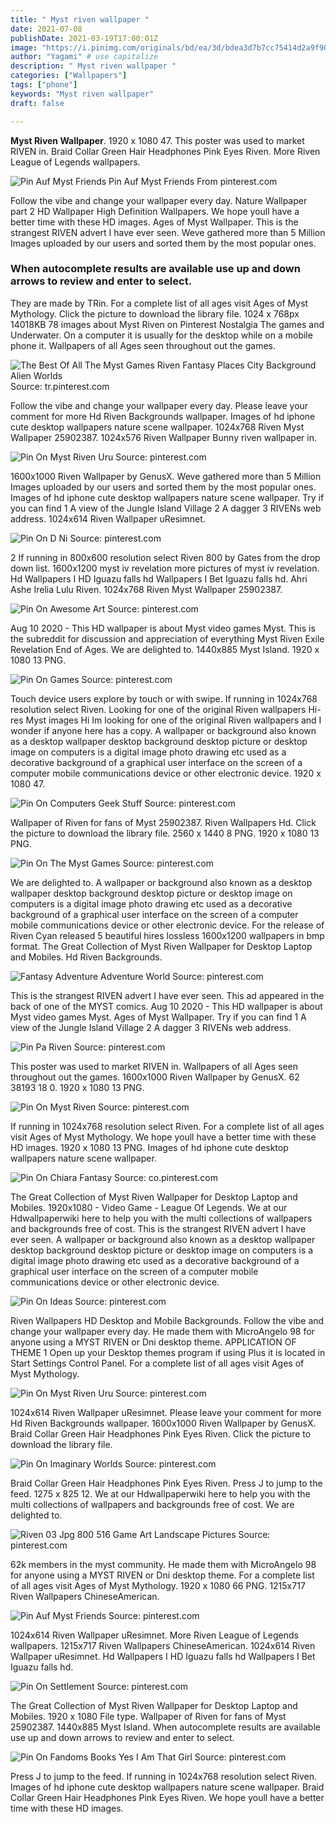 ```yaml
---
title: " Myst riven wallpaper "
date: 2021-07-08
publishDate: 2021-03-19T17:00:01Z
image: "https://i.pinimg.com/originals/bd/ea/3d/bdea3d7b7cc75414d2a9f90dc5daec14.jpg"
author: "Yagami" # use capitalize
description: " Myst riven wallpaper "
categories: ["Wallpapers"]
tags: ["phone"]
keywords: "Myst riven wallpaper"
draft: false

---
```



**Myst Riven Wallpaper**. 1920 x 1080 47. This poster was used to market RIVEN in. Braid Collar Green Hair Headphones Pink Eyes Riven. More Riven League of Legends wallpapers.

![Pin Auf Myst Friends](https://i.pinimg.com/originals/29/2b/9e/292b9ee961655b7849c6ce1eb9579810.jpg "Pin Auf Myst Friends")
Pin Auf Myst Friends From pinterest.com


Follow the vibe and change your wallpaper every day. Nature Wallpaper part 2 HD Wallpaper High Definition Wallpapers. We hope youll have a better time with these HD images. Ages of Myst Wallpaper. This is the strangest RIVEN advert I have ever seen. Weve gathered more than 5 Million Images uploaded by our users and sorted them by the most popular ones.

### When autocomplete results are available use up and down arrows to review and enter to select.

They are made by TRin. For a complete list of all ages visit Ages of Myst Mythology. Click the picture to download the library file. 1024 x 768px 14018KB 78 images about Myst Riven on Pinterest Nostalgia The games and Underwater. On a computer it is usually for the desktop while on a mobile phone it. Wallpapers of all Ages seen throughout out the games.


![The Best Of All The Myst Games Riven Fantasy Places City Background Alien Worlds](https://i.pinimg.com/originals/d0/ac/52/d0ac523725e53170c3d6849996e32fce.png "The Best Of All The Myst Games Riven Fantasy Places City Background Alien Worlds")
Source: tr.pinterest.com

Follow the vibe and change your wallpaper every day. Please leave your comment for more Hd Riven Backgrounds wallpaper. Images of hd iphone cute desktop wallpapers nature scene wallpaper. 1024x768 Riven Myst Wallpaper 25902387. 1024x576 Riven Wallpaper Bunny riven wallpaper in.

![Pin On Myst Riven Uru](https://i.pinimg.com/originals/5a/d3/51/5ad3513bec49f77d20b191bc8fa4dfb4.jpg "Pin On Myst Riven Uru")
Source: pinterest.com

1600x1000 Riven Wallpaper by GenusX. Weve gathered more than 5 Million Images uploaded by our users and sorted them by the most popular ones. Images of hd iphone cute desktop wallpapers nature scene wallpaper. Try if you can find 1 A view of the Jungle Island Village 2 A dagger 3 RIVENs web address. 1024x614 Riven Wallpaper uResimnet.

![Pin On D Ni](https://i.pinimg.com/originals/20/fc/d0/20fcd005dcdb2e9c618b427c8fde045c.png "Pin On D Ni")
Source: pinterest.com

2 If running in 800x600 resolution select Riven 800 by Gates from the drop down list. 1600x1200 myst iv revelation more pictures of myst iv revelation. Hd Wallpapers I HD Iguazu falls hd Wallpapers I Bet Iguazu falls hd. Ahri Ashe Irelia Lulu Riven. 1024x768 Riven Myst Wallpaper 25902387.

![Pin On Awesome Art](https://i.pinimg.com/originals/ae/31/d0/ae31d0588af0f097fb6d618808a91635.jpg "Pin On Awesome Art")
Source: pinterest.com

Aug 10 2020 - This HD wallpaper is about Myst video games Myst. This is the subreddit for discussion and appreciation of everything Myst Riven Exile Revelation End of Ages. We are delighted to. 1440x885 Myst Island. 1920 x 1080 13 PNG.

![Pin On Games](https://i.pinimg.com/originals/ec/ed/d7/ecedd7060257144f8b4136dffaf9bdf4.jpg "Pin On Games")
Source: pinterest.com

Touch device users explore by touch or with swipe. If running in 1024x768 resolution select Riven. Looking for one of the original Riven wallpapers Hi-res Myst images Hi Im looking for one of the original Riven wallpapers and I wonder if anyone here has a copy. A wallpaper or background also known as a desktop wallpaper desktop background desktop picture or desktop image on computers is a digital image photo drawing etc used as a decorative background of a graphical user interface on the screen of a computer mobile communications device or other electronic device. 1920 x 1080 47.

![Pin On Computers Geek Stuff](https://i.pinimg.com/originals/d3/70/91/d370917b32948cc85722728791707b62.jpg "Pin On Computers Geek Stuff")
Source: pinterest.com

Wallpaper of Riven for fans of Myst 25902387. Riven Wallpapers Hd. Click the picture to download the library file. 2560 x 1440 8 PNG. 1920 x 1080 13 PNG.

![Pin On The Myst Games](https://i.pinimg.com/originals/ff/9e/38/ff9e380a2f82dbd04317b2603cad900d.jpg "Pin On The Myst Games")
Source: pinterest.com

We are delighted to. A wallpaper or background also known as a desktop wallpaper desktop background desktop picture or desktop image on computers is a digital image photo drawing etc used as a decorative background of a graphical user interface on the screen of a computer mobile communications device or other electronic device. For the release of Riven Cyan released 5 beautiful hires lossless 1600x1200 wallpapers in bmp format. The Great Collection of Myst Riven Wallpaper for Desktop Laptop and Mobiles. Hd Riven Backgrounds.

![Fantasy Adventure Adventure World](https://i.pinimg.com/originals/33/d8/ee/33d8ee3c31d2a7abe5bf3cfe16ad4bb7.jpg "Fantasy Adventure Adventure World")
Source: pinterest.com

This is the strangest RIVEN advert I have ever seen. This ad appeared in the back of one of the MYST comics. Aug 10 2020 - This HD wallpaper is about Myst video games Myst. Ages of Myst Wallpaper. Try if you can find 1 A view of the Jungle Island Village 2 A dagger 3 RIVENs web address.

![Pin Pa Riven](https://i.pinimg.com/originals/d8/cb/b0/d8cbb0621ea82a6cb43fac95bbe5497d.jpg "Pin Pa Riven")
Source: pinterest.com

This poster was used to market RIVEN in. Wallpapers of all Ages seen throughout out the games. 1600x1000 Riven Wallpaper by GenusX. 62 38193 18 0. 1920 x 1080 13 PNG.

![Pin On Myst Riven](https://i.pinimg.com/originals/6b/f0/1c/6bf01cd4599adc5e37ec23022c5b19ea.gif "Pin On Myst Riven")
Source: pinterest.com

If running in 1024x768 resolution select Riven. For a complete list of all ages visit Ages of Myst Mythology. We hope youll have a better time with these HD images. 1920 x 1080 13 PNG. Images of hd iphone cute desktop wallpapers nature scene wallpaper.

![Pin On Chiara Fantasy](https://i.pinimg.com/originals/a3/83/c5/a383c5d244d87f35e36e7082b8f6111f.jpg "Pin On Chiara Fantasy")
Source: co.pinterest.com

The Great Collection of Myst Riven Wallpaper for Desktop Laptop and Mobiles. 1920x1080 - Video Game - League Of Legends. We at our Hdwallpaperwiki here to help you with the multi collections of wallpapers and backgrounds free of cost. This is the strangest RIVEN advert I have ever seen. A wallpaper or background also known as a desktop wallpaper desktop background desktop picture or desktop image on computers is a digital image photo drawing etc used as a decorative background of a graphical user interface on the screen of a computer mobile communications device or other electronic device.

![Pin On Ideas](https://i.pinimg.com/736x/a8/fb/e3/a8fbe34bede982f799fdcd01543722f3.jpg "Pin On Ideas")
Source: pinterest.com

Riven Wallpapers HD Desktop and Mobile Backgrounds. Follow the vibe and change your wallpaper every day. He made them with MicroAngelo 98 for anyone using a MYST RIVEN or Dni desktop theme. APPLICATION OF THEME 1 Open up your Desktop themes program if using Plus it is located in Start Settings Control Panel. For a complete list of all ages visit Ages of Myst Mythology.

![Pin On Myst Riven Uru](https://i.pinimg.com/originals/5f/f1/c4/5ff1c49048afab12a87aedb868d3e48b.jpg "Pin On Myst Riven Uru")
Source: pinterest.com

1024x614 Riven Wallpaper uResimnet. Please leave your comment for more Hd Riven Backgrounds wallpaper. 1600x1000 Riven Wallpaper by GenusX. Braid Collar Green Hair Headphones Pink Eyes Riven. Click the picture to download the library file.

![Pin On Imaginary Worlds](https://i.pinimg.com/736x/4a/c0/76/4ac076331e9c946d88d0354bbd19568d--pc-games-game-art.jpg "Pin On Imaginary Worlds")
Source: pinterest.com

Braid Collar Green Hair Headphones Pink Eyes Riven. Press J to jump to the feed. 1275 x 825 12. We at our Hdwallpaperwiki here to help you with the multi collections of wallpapers and backgrounds free of cost. We are delighted to.

![Riven 03 Jpg 800 516 Game Art Landscape Pictures](https://i.pinimg.com/originals/f6/84/3e/f6843e7e19108411c79a85b2f61ddc28.jpg "Riven 03 Jpg 800 516 Game Art Landscape Pictures")
Source: pinterest.com

62k members in the myst community. He made them with MicroAngelo 98 for anyone using a MYST RIVEN or Dni desktop theme. For a complete list of all ages visit Ages of Myst Mythology. 1920 x 1080 66 PNG. 1215x717 Riven Wallpapers ChineseAmerican.

![Pin Auf Myst Friends](https://i.pinimg.com/originals/29/2b/9e/292b9ee961655b7849c6ce1eb9579810.jpg "Pin Auf Myst Friends")
Source: pinterest.com

1024x614 Riven Wallpaper uResimnet. More Riven League of Legends wallpapers. 1215x717 Riven Wallpapers ChineseAmerican. 1024x614 Riven Wallpaper uResimnet. Hd Wallpapers I HD Iguazu falls hd Wallpapers I Bet Iguazu falls hd.

![Pin On Settlement](https://i.pinimg.com/originals/83/86/0f/83860fd3a08c5bea5c3b78ddea4eb36d.jpg "Pin On Settlement")
Source: pinterest.com

The Great Collection of Myst Riven Wallpaper for Desktop Laptop and Mobiles. 1920 x 1080 File type. Wallpaper of Riven for fans of Myst 25902387. 1440x885 Myst Island. When autocomplete results are available use up and down arrows to review and enter to select.

![Pin On Fandoms Books Yes I Am That Girl](https://i.pinimg.com/originals/bd/ea/3d/bdea3d7b7cc75414d2a9f90dc5daec14.jpg "Pin On Fandoms Books Yes I Am That Girl")
Source: pinterest.com

Press J to jump to the feed. If running in 1024x768 resolution select Riven. Images of hd iphone cute desktop wallpapers nature scene wallpaper. Braid Collar Green Hair Headphones Pink Eyes Riven. We hope youll have a better time with these HD images.

